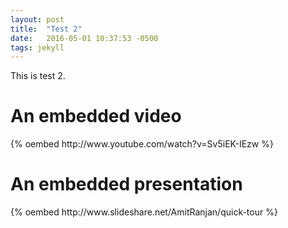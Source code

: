 ```yaml
---
layout: post
title:  "Test 2"
date:   2016-05-01 10:37:53 -0500
tags: jekyll
---
```

This is test 2.

<h1>An embedded video</h1>
{% oembed http://www.youtube.com/watch?v=Sv5iEK-IEzw %}

<h1>An embedded presentation</h1>
{% oembed http://www.slideshare.net/AmitRanjan/quick-tour %}
